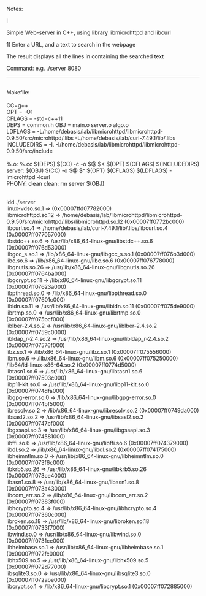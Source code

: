 <p>Notes:</p>
l<p>Simple Web-server in C++, using library libmicrohttpd and libcurl</p>
<p>1) Enter a URL, and a text to search in the webpage</p>
<p>The result displays all the lines in containing the searched text</p>
<p>Command: e.g. ./server 8080</p>
<hr /><br />Makefile: <br /><br />CC=g++ <br />OPT = -O1 <br />CFLAGS = -std=c++11 <br />DEPS = common.h OBJ = main.o server.o algo.o <br />LDFLAGS = -L/home/debasis/lab/libmicrohttpd/libmicrohttpd-0.9.50/src/microhttpd/.libs -L/home/debasis/lab/curl-7.49.1/lib/.libs <br />INCLUDEDIRS = -I. -I/home/debasis/lab/libmicrohttpd/libmicrohttpd-0.9.50/src/include <br /><br />%.o: %.cc $(DEPS) $(CC) -c -o $@ $&lt; $(OPT) $(CFLAGS) $(INCLUDEDIRS) <br />server: $(OBJ) $(CC) -o $@ $^ $(OPT) $(CFLAGS) $(LDFLAGS) -lmicrohttpd -lcurl <br />PHONY: clean clean: rm server $(OBJ)
<br>
<br><p>ldd ./server<br /> linux-vdso.so.1 =&gt; (0x00007ffd07782000)<br /> libmicrohttpd.so.12 =&gt; /home/debasis/lab/libmicrohttpd/libmicrohttpd-0.9.50/src/microhttpd/.libs/libmicrohttpd.so.12 (0x00007ff0772bc000)<br /> libcurl.so.4 =&gt; /home/debasis/lab/curl-7.49.1/lib/.libs/libcurl.so.4 (0x00007ff077057000)<br /> libstdc++.so.6 =&gt; /usr/lib/x86_64-linux-gnu/libstdc++.so.6 (0x00007ff076d53000)<br /> libgcc_s.so.1 =&gt; /lib/x86_64-linux-gnu/libgcc_s.so.1 (0x00007ff076b3d000)<br /> libc.so.6 =&gt; /lib/x86_64-linux-gnu/libc.so.6 (0x00007ff076778000)<br /> libgnutls.so.26 =&gt; /usr/lib/x86_64-linux-gnu/libgnutls.so.26 (0x00007ff0764ba000)<br /> libgcrypt.so.11 =&gt; /lib/x86_64-linux-gnu/libgcrypt.so.11 (0x00007ff07623a000)<br /> libpthread.so.0 =&gt; /lib/x86_64-linux-gnu/libpthread.so.0 (0x00007ff07601c000)<br /> libidn.so.11 =&gt; /usr/lib/x86_64-linux-gnu/libidn.so.11 (0x00007ff075de9000)<br /> librtmp.so.0 =&gt; /usr/lib/x86_64-linux-gnu/librtmp.so.0 (0x00007ff075bcf000)<br /> liblber-2.4.so.2 =&gt; /usr/lib/x86_64-linux-gnu/liblber-2.4.so.2 (0x00007ff0759c0000)<br /> libldap_r-2.4.so.2 =&gt; /usr/lib/x86_64-linux-gnu/libldap_r-2.4.so.2 (0x00007ff07576f000)<br /> libz.so.1 =&gt; /lib/x86_64-linux-gnu/libz.so.1 (0x00007ff075556000)<br /> libm.so.6 =&gt; /lib/x86_64-linux-gnu/libm.so.6 (0x00007ff075250000)<br /> /lib64/ld-linux-x86-64.so.2 (0x00007ff0774d5000)<br /> libtasn1.so.6 =&gt; /usr/lib/x86_64-linux-gnu/libtasn1.so.6 (0x00007ff07503c000)<br /> libp11-kit.so.0 =&gt; /usr/lib/x86_64-linux-gnu/libp11-kit.so.0 (0x00007ff074dfa000)<br /> libgpg-error.so.0 =&gt; /lib/x86_64-linux-gnu/libgpg-error.so.0 (0x00007ff074bf5000)<br /> libresolv.so.2 =&gt; /lib/x86_64-linux-gnu/libresolv.so.2 (0x00007ff0749da000)<br /> libsasl2.so.2 =&gt; /usr/lib/x86_64-linux-gnu/libsasl2.so.2 (0x00007ff0747bf000)<br /> libgssapi.so.3 =&gt; /usr/lib/x86_64-linux-gnu/libgssapi.so.3 (0x00007ff074581000)<br /> libffi.so.6 =&gt; /usr/lib/x86_64-linux-gnu/libffi.so.6 (0x00007ff074379000)<br /> libdl.so.2 =&gt; /lib/x86_64-linux-gnu/libdl.so.2 (0x00007ff074175000)<br /> libheimntlm.so.0 =&gt; /usr/lib/x86_64-linux-gnu/libheimntlm.so.0 (0x00007ff073f6c000)<br /> libkrb5.so.26 =&gt; /usr/lib/x86_64-linux-gnu/libkrb5.so.26 (0x00007ff073ce4000)<br /> libasn1.so.8 =&gt; /usr/lib/x86_64-linux-gnu/libasn1.so.8 (0x00007ff073a43000)<br /> libcom_err.so.2 =&gt; /lib/x86_64-linux-gnu/libcom_err.so.2 (0x00007ff07383f000)<br /> libhcrypto.so.4 =&gt; /usr/lib/x86_64-linux-gnu/libhcrypto.so.4 (0x00007ff07360c000)<br /> libroken.so.18 =&gt; /usr/lib/x86_64-linux-gnu/libroken.so.18 (0x00007ff0733f7000)<br /> libwind.so.0 =&gt; /usr/lib/x86_64-linux-gnu/libwind.so.0 (0x00007ff0731ce000)<br /> libheimbase.so.1 =&gt; /usr/lib/x86_64-linux-gnu/libheimbase.so.1 (0x00007ff072fc0000)<br /> libhx509.so.5 =&gt; /usr/lib/x86_64-linux-gnu/libhx509.so.5 (0x00007ff072d77000)<br /> libsqlite3.so.0 =&gt; /usr/lib/x86_64-linux-gnu/libsqlite3.so.0 (0x00007ff072abe000)<br /> libcrypt.so.1 =&gt; /lib/x86_64-linux-gnu/libcrypt.so.1 (0x00007ff072885000)</p>
</article>
</div>
</div>
</div>
</div>
</div>
<div class="container site-footer-container">&nbsp;</div>
